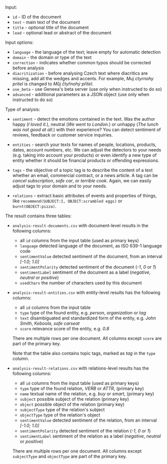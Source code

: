 Input:
* `id` - ID of the document
* `text` - main text of the document
* `title` - optional title of the document
* `lead` - optional lead or abstract of the document

Input options:
* `language` - the language of the text; leave empty for automatic detection
* `domain` - the domain or type of the text
* `correction` - indicates whether common typos should be corrected before analysis
* `diacritization` - before analysing Czech text where diacritics are missing, add all the wedges and accents. For example, _Muj ctyrnohy pritel_ is changed to _Můj čtyřnohý přítel_.
* `use_beta` - use Geneea's beta server (use only when instructed to do so)
* `advanced` - additional parameters as a JSON object (use only when instructed to do so)


Type of analysis:    
    
* `sentiment` - detect the emotions contained in the text. Was the author happy (_I loved it._), neutral (_We went to London._) or unhappy (_The lunch was not good at all._) with their experience? You can detect sentiment of reviews, feedback or customer service inquiries.

* `entities` - search your texts for names of people, locations, products, dates, account numbers, etc. We can adjust the detectors to your needs (e.g. taking into account your products) or even identify a new type of entity whether it should be financial products or offending expressions.

* `tags` - the objective of a topic tag is to describe the content of a text whether an email, commercial contract, or a news article. A tag can be _cancel subscription_, _safe car_, or _terrible cook_. Again, we can easily adjust tags to your domain and to your needs.

* `relations` - extract basic attributes of events and properties of things, like `recommend(SUBJECT:I, OBJECT:scrambled eggs)` or `burnt(OBJECT:pizza)`.


The result contains three tables:

* `analysis-result-documents.csv` with document-level results in the following columns:
    * all `id` columns from the input table (used as primary keys)
    * `language` detected language of the document, as ISO 639-1 language code
    * `sentimentValue` detected sentiment of the document, from an interval _\[-1.0; 1.0\]_
    * `sentimentPolarity` detected sentiment of the document (_-1_, _0_ or _1_)
    * `sentimentLabel` sentiment of the document as a label (_negative_, _neutral_ or _positive_)
    * `usedChars` the number of characters used by this document

* `analysis-result-entities.csv` with entity-level results has the following columns:
    * all `id` columns from the input table
    * `type` type of the found entity, e.g. _person_, _organization_ or _tag_
    * `text` disambiguated and standardized form of the entity, e.g. _John Smith_, _Keboola_, _safe carseat_
    * `score` relevance score of the entity, e.g. _0.8_

  There are multiple rows per one document. All columns except `score` are part of the primary key.

  Note that the table also contains topic tags, marked as _tag_ in the `type` column.

* `analysis-result-relations.csv` with relations-level results has the following columns:
    * all `id` columns from the input table (used as primary keys)
    * `type` type of the found relation, _VERB_ or _ATTR_, (primary key)
    * `name` textual name of the relation, e.g. _buy_ or _smart_, (primary key)
    * `subject` possible subject of the relation (primary key)
    * `object` possible object of the relation (primary key)
    * `subjectType` type of the relation's subject
    * `objectType` type of the relation's object
    * `sentimentValue` detected sentiment of the relation, from an interval _\[-1.0; 1.0\]_
    * `sentimentPolarity` detected sentiment of the relation (_-1_, _0_ or _1_)
    * `sentimentLabel` sentiment of the relation as a label (_negative_, _neutral_ or _positive_)

  There are multiple rows per one document. All columns except `subjectType` and `objectType` are part of the primary key.
